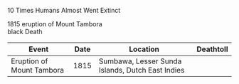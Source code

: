 10 Times Humans Almost Went Extinct 

1815 eruption of Mount Tambora<br/>black Death 

|Event|Date|Location|Deathtoll|
|---|---|---|---|
Eruption of Mount Tambora | 1815 | Sumbawa, Lesser Sunda Islands, Dutch East Indies
